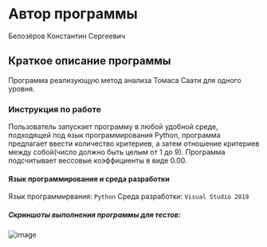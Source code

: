 # Автор программы
Белозёров Константин Сергеевич

## Краткое описание программы
Программа реализующую метод анализа Томаса Саати для одного уровня.

### Инструкция по работе
Пользователь запускает программу в любой удобной среде, подходящей под язык программирования Python, программа предлагает ввести количество критериев, а затем отношение критериев между собой(число должно быть целым от 1 до 9). Программа подсчитывает вессовые коэффициенты в виде 0.00.

#### Язык программирования и среда разработки
Язык программирвания: ` Python `
Среда разработки: ` Visual Studio 2019 `

##### Скриншоты выполнения программы для тестов:

![image](https://user-images.githubusercontent.com/114245476/228026601-6c12ba84-7871-4415-acd8-5af13375f5c1.png)
